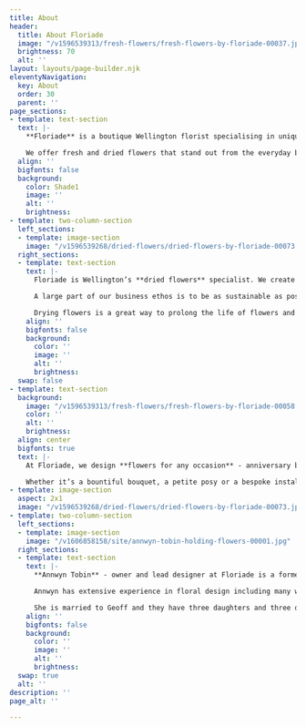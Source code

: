 ```yaml
---
title: About
header:
  title: About Floriade
  image: "/v1596539313/fresh-flowers/fresh-flowers-by-floriade-00037.jpg"
  brightness: 70
  alt: ''
layout: layouts/page-builder.njk
eleventyNavigation:
  key: About
  order: 30
  parent: ''
page_sections:
- template: text-section
  text: |-
    **Floriade** is a boutique Wellington florist specialising in unique fresh and dried floral arrangements. We believe that flowers delight the senses and bring an emotional response through colour, fragrance, texture and composition.

    We offer fresh and dried flowers that stand out from the everyday because we like to use unusual flowers and foliage as well as traditional favourites in our designs. Every floral arrangement we create is bespoke and individual.
  align: ''
  bigfonts: false
  background:
    color: Shade1
    image: ''
    alt: ''
    brightness: 
- template: two-column-section
  left_sections:
  - template: image-section
    image: "/v1596539268/dried-flowers/dried-flowers-by-floriade-00073.jpg"
  right_sections:
  - template: text-section
    text: |-
      Floriade is Wellington’s **dried flowers** specialist. We create large dried floral sculptures for corporate events, weddings and commercial installations.

      A large part of our business ethos is to be as sustainable as possible by preventing wastage. We intentionally source our flowers with the intention of drying whatever we can.

      Drying flowers is a great way to prolong the life of flowers and create something sculptural, textural and beautiful. We have a custom-built flower drying machine that allows us to provide the highest quality dried flowers.
    align: ''
    bigfonts: false
    background:
      color: ''
      image: ''
      alt: ''
      brightness: 
  swap: false
- template: text-section
  background:
    image: "/v1596539313/fresh-flowers/fresh-flowers-by-floriade-00058.jpg"
    color: ''
    alt: ''
    brightness: 
  align: center
  bigfonts: true
  text: |-
    At Floriade, we design **flowers for any occasion** - anniversary bouquets, birthday flowers, sympathy bouquets, cake flowers, floral crowns and wedding flowers.

    Whether it’s a bountiful bouquet, a petite posy or a bespoke installation piece, we would love to work with you to meet your floral and botanical design needs.
- template: image-section
  aspect: 2x1
  image: "/v1596539268/dried-flowers/dried-flowers-by-floriade-00073.jpg"
- template: two-column-section
  left_sections:
  - template: image-section
    image: "/v1606858158/site/annwyn-tobin-holding-flowers-00001.jpg"
  right_sections:
  - template: text-section
    text: |-
      **Annwyn Tobin** - owner and lead designer at Floriade is a former landscape architect and photographer. Her passion for designing with flowers and foliage was the inspiration to open Floriade, Wellington’s very own local boutique floral design store.

      Annwyn has extensive experience in floral design including many weddings and events for more than 20 years.

      She is married to Geoff and they have three daughters and three doggies. They love living in Miramar and bringing the floral joy to Wellington.
    align: ''
    bigfonts: false
    background:
      color: ''
      image: ''
      alt: ''
      brightness: 
  swap: true
  alt: ''
description: ''
page_alt: ''

---
```

